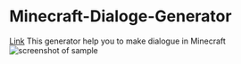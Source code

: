 # Minecraft-Dialoge-Generator

[Link](https://saalaus.github.io/Minecraft-Dialoge-Generator/)
This generator help you to make dialogue in Minecraft
![screenshot of sample](https://i.imgur.com/oJgyYGf.png)
